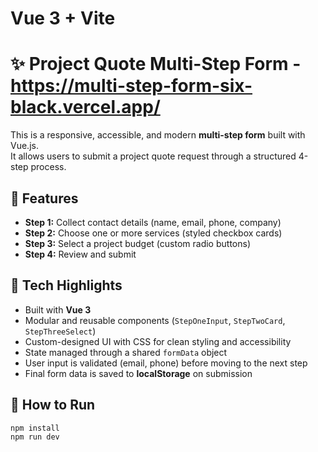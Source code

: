 # Vue 3 + Vite

# ✨ Project Quote Multi-Step Form - https://multi-step-form-six-black.vercel.app/

This is a responsive, accessible, and modern **multi-step form** built with Vue.js.  
It allows users to submit a project quote request through a structured 4-step process.

## 🚀 Features

- **Step 1:** Collect contact details (name, email, phone, company)
- **Step 2:** Choose one or more services (styled checkbox cards)
- **Step 3:** Select a project budget (custom radio buttons)
- **Step 4:** Review and submit

## 🎨 Tech Highlights

- Built with **Vue 3**
- Modular and reusable components (`StepOneInput`, `StepTwoCard`, `StepThreeSelect`)
- Custom-designed UI with CSS for clean styling and accessibility
- State managed through a shared `formData` object
- User input is validated (email, phone) before moving to the next step
- Final form data is saved to **localStorage** on submission

## 🧪 How to Run

```bash
npm install
npm run dev
